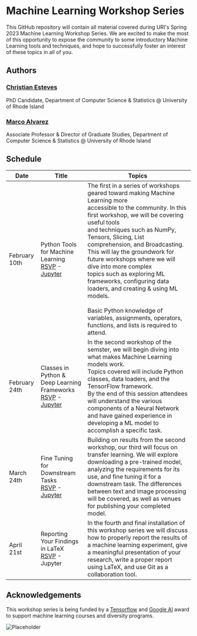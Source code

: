 # Machine Learning Workshop Series

This GitHub repository will contain all material covered during URI's Spring 2023 Machine Learning Workshop Series.
We are excited to make the most of this opportunity to expose the community to some introductory Machine Learning tools and techniques, and hope to successfully foster an interest of these topics in all of you.

## Authors
### [Christian Esteves](https://github.com/cesteves) 

PhD Candidate, Department of Computer Science & Statistics @ University of Rhode Island

### [Marco Alvarez](https://homepage.cs.uri.edu/~malvarez/)
Associate Professor & Director of Graduate Studies, Department of Computer Science & Statistics @ University of Rhode Island


## Schedule

| Date         | Title                                                        | Topics                                                       |
| ------------ | ------------------------------------------------------------ | ------------------------------------------------------------ |
| February 10th | Python Tools for Machine Learning<br />[RSVP](https://www.eventbrite.com/e/python-tools-for-machine-learning-tickets-536221391617) - [Jupyter](https://colab.research.google.com/drive/1RaA_N4tVWu03rsZk_tLLllw3cUWjEhLY?usp=sharing) | The first in a series of workshops geared toward making Machine Learning more<br/>accessible to the community. In this first workshop, we will be covering useful tools <br />and techniques such as NumPy, Tensors, Slicing, List comprehension, and Broadcasting. <br />This will lay the groundwork for future workshops where we will dive into more complex <br />topics such as exploring ML frameworks, configuring data loaders, and creating & using ML models.<br /><br />Basic Python knowledge of variables, assignments, operators, functions, and lists is required to attend. |
| February 24th          | Classes in Python & Deep Learning Frameworks<br />[RSVP](https://www.eventbrite.com/e/classes-in-python-deep-learning-frameworks-tickets-551869144467) - [Jupyter](https://colab.research.google.com/drive/1fpWiI3m7hNa2RU2pw1V6v3ZrkKC_8nSk?usp=sharing)                 | In the second workshop of the semster, we will begin diving into what makes Machine Learning models work. <br />Topics covered will include Python classes, data loaders, and the TensorFlow framework.<br />By the end of this session attendees will understand the various components of a Neural Network and have gained experience in developing a ML model to accomplish a specific task. |
| March 24th          | Fine Tuning for Downstream Tasks<br >[RSVP](https://www.eventbrite.com/e/transfer-learning-publishing-a-ml-model-tickets-588041617307) - [Jupyter](https://colab.research.google.com/drive/1RTuKNXNrnFZEwZdh9BCbLPGDHQgZF-zE?usp=sharing)                             | Building on results from the second workshop, our third will focus on transfer learning. We will explore downloading a pre-trained model, analyzing the requirements for its use, and fine tuning it for a downstream task. The differences between text and image processing will be covered, as well as venues for publishing your completed model. |
| April 21st          | Reporting Your Findings in LaTeX <br >[RSVP](https://www.eventbrite.com/e/reporting-results-of-a-ml-model-tickets-619263713437) - Jupyter                            | In the fourth and final installation of this workshop series we will discuss how to properly report the results of a machine learning experiment, give a meaningful presentation of your research, write a proper report using LaTeX, and use Git as a collaboration tool. |



## Acknowledgements

This workshop series is being funded by a [Tensorflow](https://www.tensorflow.org/) and [Google AI](https://ai.google/) award to support machine learning courses and diversity programs.

![Placeholder](https://homepage.cs.uri.edu/~malvarez/imgs/logos/tensorflow.jpg)

